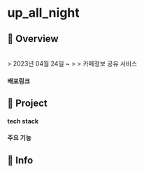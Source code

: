 # up_all_night

## 📌 Overview
<br/>
> 2023년 04월 24일 ~
> 
> 카페정보 공유 서비스 
<br/>

#### 배포링크



## 📌 Project

#### tech stack


#### 주요 기능




## 📌 Info
<br/>
